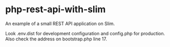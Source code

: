 # php-rest-api-with-slim
An example of a small REST API application on Slim.

Look .env.dist for development configuration and config.php for production. Also check the address on bootstrap.php line 17.
